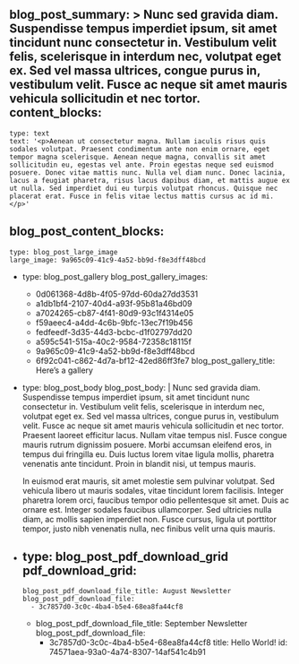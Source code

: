 blog_post_summary: >
  Nunc sed gravida diam. Suspendisse tempus imperdiet ipsum, sit amet tincidunt nunc consectetur in.
  Vestibulum velit felis, scelerisque in interdum nec, volutpat eget ex. Sed vel massa ultrices,
  congue purus in, vestibulum velit. Fusce ac neque sit amet mauris vehicula sollicitudin et nec
  tortor.
content_blocks:
  - 
    type: text
    text: '<p>Aenean ut consectetur magna. Nullam iaculis risus quis sodales volutpat. Praesent condimentum ante non enim ornare, eget tempor magna scelerisque. Aenean neque magna, convallis sit amet sollicitudin eu, egestas vel ante. Proin egestas neque sed euismod posuere. Donec vitae mattis nunc. Nulla vel diam nunc. Donec lacinia, lacus a feugiat pharetra, risus lacus dapibus diam, et mattis augue ex ut nulla. Sed imperdiet dui eu turpis volutpat rhoncus. Quisque nec placerat erat. Fusce in felis vitae lectus mattis cursus ac id mi.</p>'
blog_post_content_blocks:
  - 
    type: blog_post_large_image
    large_image: 9a965c09-41c9-4a52-bb9d-f8e3dff48bcd
  - 
    type: blog_post_gallery
    blog_post_gallery_images:
      - 0d061368-4d8b-4f05-97dd-60da27dd3531
      - a1db1bf4-2107-40d4-a93f-95b81a46bd09
      - a7024265-cb87-4f41-80d9-93c1f4314e05
      - f59aeec4-a4dd-4c6b-9bfc-13ec7f19b456
      - fedfeedf-3d35-44d3-bcbc-d1f02797dd20
      - a595c541-515a-40c2-9584-72358c18115f
      - 9a965c09-41c9-4a52-bb9d-f8e3dff48bcd
      - 6f92c041-c862-4d7a-bf12-42ed86ff3fe7
    blog_post_gallery_title: Here’s a gallery
  - 
    type: blog_post_body
    blog_post_body: |
      Nunc sed gravida diam. Suspendisse tempus imperdiet ipsum, sit amet tincidunt nunc consectetur in. Vestibulum velit felis, scelerisque in interdum nec, volutpat eget ex. Sed vel massa ultrices, congue purus in, vestibulum velit. Fusce ac neque sit amet mauris vehicula sollicitudin et nec tortor. Praesent laoreet efficitur lacus. Nullam vitae tempus nisl. Fusce congue mauris rutrum dignissim posuere. Morbi accumsan eleifend eros, in tempus dui fringilla eu. Duis luctus lorem vitae ligula mollis, pharetra venenatis ante tincidunt.
      Proin in blandit nisi, ut tempus mauris.
      
      In euismod erat mauris, sit amet molestie sem pulvinar volutpat. Sed vehicula libero ut mauris sodales, vitae tincidunt lorem facilisis. Integer pharetra lorem orci, faucibus tempor odio pellentesque sit amet. Duis ac ornare est. Integer sodales faucibus ullamcorper. Sed ultricies nulla diam, ac mollis sapien imperdiet non. Fusce cursus, ligula ut porttitor tempor, justo nibh venenatis nulla, nec finibus velit urna quis mauris.
  - 
    type: blog_post_pdf_download_grid
    pdf_download_grid:
      - 
        blog_post_pdf_download_file_title: August Newsletter
        blog_post_pdf_download_file:
          - 3c7857d0-3c0c-4ba4-b5e4-68ea8fa44cf8
      - 
        blog_post_pdf_download_file_title: September Newsletter
        blog_post_pdf_download_file:
          - 3c7857d0-3c0c-4ba4-b5e4-68ea8fa44cf8
title: Hello World!
id: 74571aea-93a0-4a74-8307-14af541c4b91
